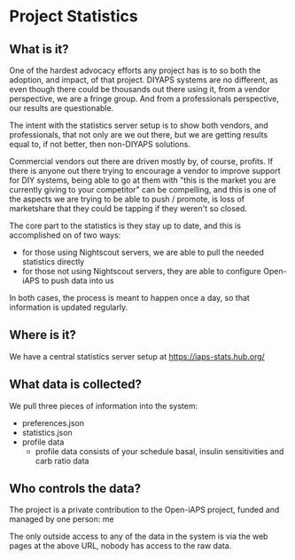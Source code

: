# Project Statistics

## What is it?

One of the hardest advocacy efforts any project has is to so both the adoption, and impact, of that project.  DIYAPS systems are no different, as even though there could be thousands out there using it, from a vendor perspective, we are a fringe group.  And from a professionals perspective, our results are questionable.

The intent with the statistics server setup is to show both vendors, and professionals, that not only are we out there, but we are getting results equal to, if not better, then non-DIYAPS solutions.

Commercial vendors out there are driven mostly by, of course, profits.   If there is anyone out there trying to encourage a vendor to improve support for DIY systems, being able to go at them with "this is the market you are currently giving to your competitor" can be compelling, and this is one of the aspects we are trying to be able to push / promote, is loss of marketshare that they could be tapping if they weren't so closed.

The core part to the statistics is they stay up to date, and this is accomplished on of two ways:

* for those using Nightscout servers, we are able to pull the needed statistics directly
* for those not using Nightscout servers, they are able to configure Open-iAPS to push data into us

In both cases, the process is meant to happen once a day, so that information is updated regularly.

## Where is it?

We have a central statistics server setup at https://iaps-stats.hub.org/

## What data is collected?

We pull three pieces of information into the system:

* preferences.json
* statistics.json
* profile data
  * profile data consists of your schedule basal, insulin sensitivities and carb ratio data

## Who controls the data?

The project is a private contribution to the Open-iAPS project, funded and managed by one person: me 

The only outside access to any of the data in the system is via the web pages at the above URL, nobody has access to the raw data.

